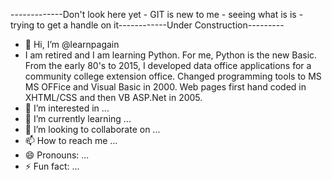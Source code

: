 -------------Don't look here yet  - GIT is new to me  - seeing what is is - trying to get a handle on it------------Under Construction---------
- 👋 Hi, I’m @learnpagain
- I am retired and I am learning Python. For me, Python is the new Basic. From the early 80's to 2015, I developed data office applications for a community college extension office.  Changed programming tools to MS MS OFFice and  Visual Basic in 2000. Web pages first hand coded in XHTML/CSS and then VB ASP.Net in 2005.
- 👀 I’m interested in ...
- 🌱 I’m currently learning ...
- 💞️ I’m looking to collaborate on ...
- 📫 How to reach me ...
- 😄 Pronouns: ...
- ⚡ Fun fact: ...

<!---
learnpagain/learnpagain is a ✨ special ✨ repository because its `README.md` (this file) appears on your GitHub profile.
You can click the Preview link to take a look at your changes.
--->
